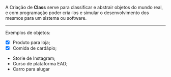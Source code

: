 A Criação de <b>Class</b> serve para classificar e abstrair objetos do mundo real, e 
com programação poder cria-los e simular o desenvolvimento dos mesmos para um sistema ou software.
<hr>

Exemplos de objetos:
- [x] Produto para loja;
- [x] Comida de cardápio;
- Storie de Instagram;
- Curso de plataforma EAD;
- Carro para alugar
